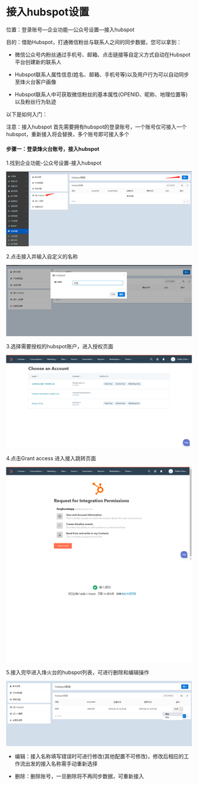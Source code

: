 # 接入hubspot设置

位置：登录账号—企业功能—公众号设置—接入hubspot

目的：借助Hubspot，打通微信粉丝与联系人之间的同步数据，您可以拿到：

* 微信公众号内粉丝通过手机号、邮箱、点击链接等自定义方式自动在Hubspot平台创建新的联系人

* Hubspot联系人属性信息\(姓名、邮箱、手机号等\)以及用户行为可以自动同步至烽火台客户画像

* Hubspot联系人中可获取微信粉丝的基本属性\(OPENID、昵称、地理位置等\)以及粉丝行为轨迹

以下是如何入门：

注意：接入hubspot 首先需要拥有hubspot的登录账号，一个账号仅可接入一个hubspot，重新接入将会替换，多个账号即可接入多个

#### 步骤一：登录烽火台账号，接入hubspot

1.找到企业功能-公众号设置-接入hubspot

![](/assets/hubspotnewjr.png)

2.点击接入并输入自定义的名称

![](/assets/srmc.png)

3.选择需要授权的hubspot账户，进入授权页面

![](/assets/savelist.png)

4.点击Grant access 进入接入跳转页面

![](/assets/shouquan.png)![](/assets/jieruyanzheng.png)

5.接入完毕进入烽火台的hubspot列表，可进行删除和编辑操作

![](/assets/hubspotjrlb.png)

* 编辑：接入名称填写错误时可进行修改\(其他配置不可修改\)，修改后相应的工作流出发的接入名称需手动重新选择

* 删除：删除账号，一旦删除将不再同步数据，可重新接入

#### 



